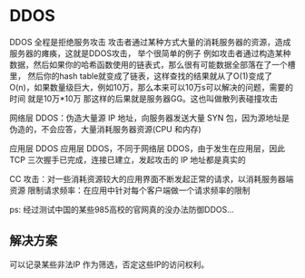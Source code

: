 # DDOS

DDOS 全程是拒绝服务攻击 攻击者通过某种方式大量的消耗服务器的资源，造成服务器的瘫痪，这就是DDOS攻击，
举个很简单的例子 例如攻击者通过构造某种数据，然后如果你的哈希函数使用的链表式，那么很有可能数据全部落在了一个槽里，
然后你的hash table就变成了链表，这样查找的结果就从了O(1)变成了O(n)，如果数量级巨大，例如10万，那么本来可以10万s可以解决的问题，需要的时间
就是10万*10万 那这样的后果就是服务器GG。这也叫做散列表碰撞攻击

网络层 DDOS：伪造大量源 IP 地址，向服务器发送大量 SYN 包，因为源地址是伪造的，不会应答，大量消耗服务器资源(CPU 和内存)

应用层 DDOS
应用层 DDOS，不同于网络层 DDOS，由于发生在应用层，因此 TCP 三次握手已完成，连接已建立，发起攻击的 IP 地址都是真实的

CC 攻击：对一些消耗资源较大的应用界面不断发起正常的请求，以消耗服务器端资源
限制请求频率：在应用中针对每个客户端做一个请求频率的限制

ps: 经过测试中国的某些985高校的官网真的没办法防御DDOS...

## 解决方案

可以记录某些非法IP 作为筛选，否定这些IP的访问权利。
